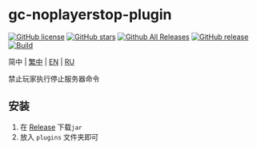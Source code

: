 # gc-noplayerstop-plugin

[![GitHub license](https://img.shields.io/github/license/jie65535/gc-noplayerstop-plugin)](https://github.com/jie65535/gc-noplayerstop-plugin/blob/main/LICENSE)
[![GitHub stars](https://img.shields.io/github/stars/jie65535/gc-noplayerstop-plugin)](https://github.com/jie65535/gc-noplayerstop-plugin/stargazers)
[![Github All Releases](https://img.shields.io/github/downloads/jie65535/gc-noplayerstop-plugin/total.svg)](https://github.com/jie65535/gc-noplayerstop-plugin/releases)
[![GitHub release](https://img.shields.io/github/v/release/jie65535/gc-noplayerstop-plugin)](https://github.com/jie65535/gc-noplayerstop-plugin/releases/latest)
[![Build](https://github.com/jie65535/gc-noplayerstop-plugin/actions/workflows/build.yml/badge.svg)](https://github.com/jie65535/gc-noplayerstop-plugin/actions/workflows/build.yml)

简中 | [繁中](README-zh-TW.md) | [EN](README-en-US.md) | [RU](README-ru-RU.md)

禁止玩家执行停止服务器命令

## 安装

1. 在 [Release](https://github.com/jie65535/gc-noplayerstop-plugin/releases) 下载`jar`
2. 放入 `plugins` 文件夹即可
